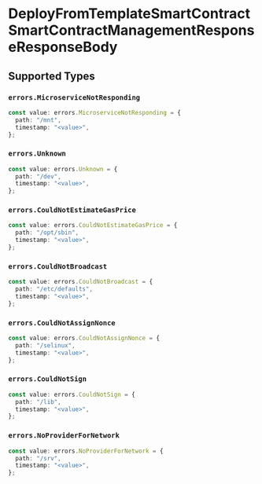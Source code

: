 # DeployFromTemplateSmartContractSmartContractManagementResponseResponseBody


## Supported Types

### `errors.MicroserviceNotResponding`

```typescript
const value: errors.MicroserviceNotResponding = {
  path: "/mnt",
  timestamp: "<value>",
};
```

### `errors.Unknown`

```typescript
const value: errors.Unknown = {
  path: "/dev",
  timestamp: "<value>",
};
```

### `errors.CouldNotEstimateGasPrice`

```typescript
const value: errors.CouldNotEstimateGasPrice = {
  path: "/opt/sbin",
  timestamp: "<value>",
};
```

### `errors.CouldNotBroadcast`

```typescript
const value: errors.CouldNotBroadcast = {
  path: "/etc/defaults",
  timestamp: "<value>",
};
```

### `errors.CouldNotAssignNonce`

```typescript
const value: errors.CouldNotAssignNonce = {
  path: "/selinux",
  timestamp: "<value>",
};
```

### `errors.CouldNotSign`

```typescript
const value: errors.CouldNotSign = {
  path: "/lib",
  timestamp: "<value>",
};
```

### `errors.NoProviderForNetwork`

```typescript
const value: errors.NoProviderForNetwork = {
  path: "/srv",
  timestamp: "<value>",
};
```

